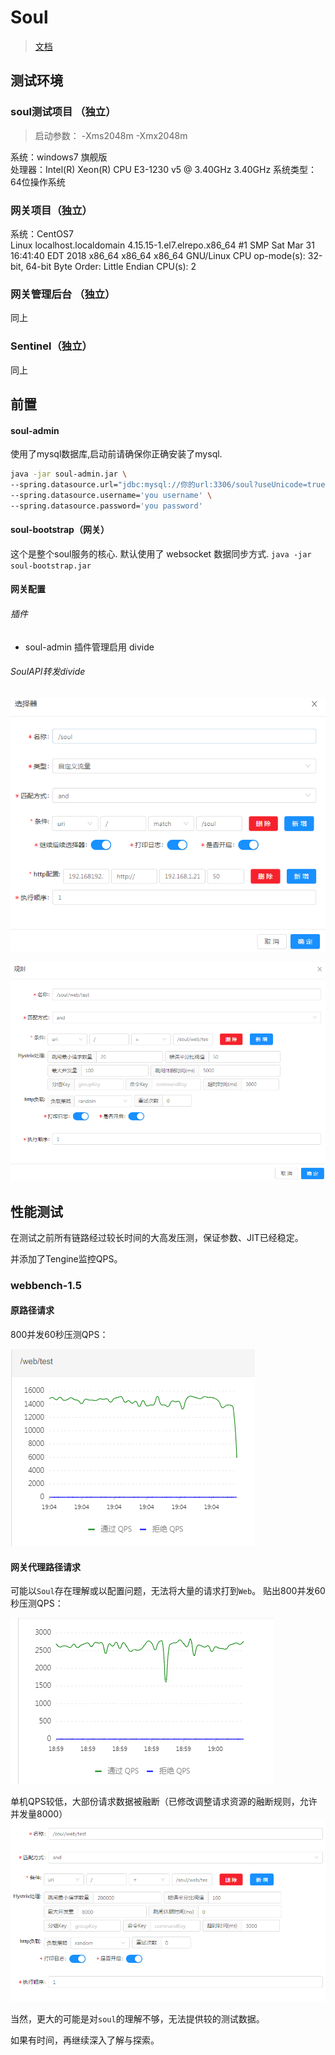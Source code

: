 # Soul
> [文档](https://dromara.org/zh-cn/docs/soul/admin.html)

## 测试环境
### soul测试项目 （独立）
> 启动参数： -Xms2048m -Xmx2048m

系统：windows7 旗舰版  
处理器：Intel(R) Xeon(R) CPU E3-1230 v5 @ 3.40GHz 3.40GHz
系统类型： 64位操作系统
### 网关项目（独立）
系统：CentOS7  
Linux localhost.localdomain 4.15.15-1.el7.elrepo.x86_64 #1 SMP Sat Mar 31 16:41:40 EDT 2018 x86_64 x86_64 x86_64 GNU/Linux
CPU op-mode(s):        32-bit, 64-bit
Byte Order:            Little Endian
CPU(s):                2
### 网关管理后台 （独立）
同上
### Sentinel（独立）
同上

## 前置
#### soul-admin 
使用了mysql数据库,启动前请确保你正确安装了mysql.

```sh
java -jar soul-admin.jar \
--spring.datasource.url="jdbc:mysql://你的url:3306/soul?useUnicode=true&characterEncoding=utf-8&zeroDateTimeBehavior=CONVERT_TO_NULL&failOverReadOnly=false&autoReconnect=true&useSSL=false" \  
--spring.datasource.username='you username' \
--spring.datasource.password='you password'
 ```
#### soul-bootstrap（网关）
这个是整个soul服务的核心. 默认使用了 websocket 数据同步方式.
`java -jar soul-bootstrap.jar`

#### 网关配置
###### 插件
- soul-admin 插件管理启用 divide 

###### SoulAPI转发divide         

![](../document/imgs/souladmindivide.png)

![](../document/imgs/souladmindividerule.png)

## 性能测试
在测试之前所有链路经过较长时间的大高发压测，保证参数、JIT已经稳定。

并添加了Tengine监控QPS。


### webbench-1.5
#### 原路径请求

800并发60秒压测QPS：

![](../document/imgs/soulQPS.png)

#### 网关代理路径请求
可能以`Soul`存在理解或以配置问题，无法将大量的请求打到`Web`。
贴出800并发60秒压测QPS：

![](../document/imgs/soulDivideQPS.png)

单机QPS较低，大部份请求数据被融断（已修改调整请求资源的融断规则，允许并发量8000）
![](../document/imgs/soulHystrix.png)

当然，更大的可能是对`soul`的理解不够，无法提供较的测试数据。

如果有时间，再继续深入了解与探索。